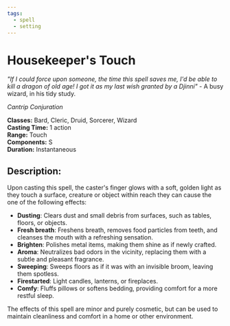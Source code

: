 ```yaml
---
tags:
  - spell
  - setting
---
```

# Housekeeper's Touch

*"If I could force upon someone, the time this spell saves me, I'd be able to kill a dragon of old age! I got it as my last wish granted by a Djinni"* - A busy wizard, in his tidy study.

*Cantrip Conjuration*

**Classes:** Bard, Cleric, Druid, Sorcerer, Wizard  
**Casting Time:** 1 action  
**Range:** Touch  
**Components:** S  
**Duration:** Instantaneous 

## Description:
Upon casting this spell, the caster's finger glows with a soft, golden light as they touch a surface, creature or object within reach they can cause the one of the following effects:

- **Dusting**: Clears dust and small debris from surfaces, such as tables, floors, or objects. 
- **Fresh breath**: Freshens breath, removes food particles from teeth, and cleanses the mouth with a refreshing sensation. 
- **Brighten**: Polishes metal items, making them shine as if newly crafted. 
- **Aroma**: Neutralizes bad odors in the vicinity, replacing them with a subtle and pleasant fragrance. 
- **Sweeping**: Sweeps floors as if it was with an invisible broom, leaving them spotless. 
- **Firestarted**: Light candles, lanterns, or fireplaces. 
- **Comfy**: Fluffs pillows or softens bedding, providing comfort for a more restful sleep. 

The effects of this spell are minor and purely cosmetic, but can be used to maintain cleanliness and comfort in a home or other environment.